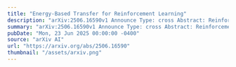 ```yaml
---
title: "Energy-Based Transfer for Reinforcement Learning"
description: "arXiv:2506.16590v1 Announce Type: cross Abstract: Reinforcement learning algorithms often suffer from poor sample efficiency, making them challenging to apply in multi-task or continual learning settings. Efficiency can be improved by transferring knowledge from a previously trained teacher policy to guide exploration in new but related tasks. However, if the new task sufficiently differs from the teacher's training task, the transferred guidance may be sub-optimal and bias exploration toward low-reward behaviors. We propose an energy-based transfer learning method that uses out-of-distribution detection to selectively issue guidance, enabling the teacher to intervene only in states within its training distribution. We theoretically show that energy scores reflect the teacher's state-visitation density and empirically demonstrate improved sample efficiency and performance across both single-task and multi-task settings."
summary: "arXiv:2506.16590v1 Announce Type: cross Abstract: Reinforcement learning algorithms often suffer from poor sample efficiency, making them challenging to apply in multi-task or continual learning settings. Efficiency can be improved by transferring knowledge from a previously trained teacher policy to guide exploration in new but related tasks. However, if the new task sufficiently differs from the teacher's training task, the transferred guidance may be sub-optimal and bias exploration toward low-reward behaviors. We propose an energy-based transfer learning method that uses out-of-distribution detection to selectively issue guidance, enabling the teacher to intervene only in states within its training distribution. We theoretically show that energy scores reflect the teacher's state-visitation density and empirically demonstrate improved sample efficiency and performance across both single-task and multi-task settings."
pubDate: "Mon, 23 Jun 2025 00:00:00 -0400"
source: "arXiv AI"
url: "https://arxiv.org/abs/2506.16590"
thumbnail: "/assets/arxiv.png"
---
```


